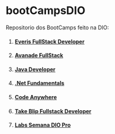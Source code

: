 #  bootCampsDIO
Repositorio dos BootCamps feito na DIO:

1. #### [Everis FullStack Developer](https://github.com/SidneyMoreira/bootCampsDIO/tree/master/EverisFullStack)

2. #### [Avanade FullStack](https://github.com/SidneyMoreira/bootCampsDIO/tree/master/AvanadeFullStack)

3. #### [Java Developer](https://github.com/SidneyMoreira/bootCampsDIO/tree/master/JavaDeveloper)

4. #### [.Net Fundamentals](https://github.com/SidneyMoreira/bootCampsDIO/tree/master/DotNetFundamentals)

5. #### [Code Anywhere](https://github.com/SidneyMoreira/bootCampsDIO/tree/master/CodeAnywhere)

6. #### [Take Blip Fullstack Developer]()

7. #### [Labs Semana DIO Pro](https://github.com/SidneyMoreira/bootCampsDIO/tree/main/LabsPro)

